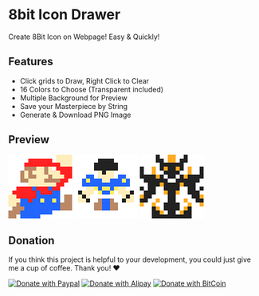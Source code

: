 # 8bit Icon Drawer
Create 8Bit Icon on Webpage! Easy & Quickly!

## Features
* Click grids to Draw, Right Click to Clear
* 16 Colors to Choose (Transparent included)
* Multiple Background for Preview
* Save your Masterpiece by String
* Generate & Download PNG Image

## Preview

<img src="./images/Preview01.png" width="128">

<img src="./images/Preview02.png" width="128">

<img src="./images/Preview03.png" width="128">

## Donation

If you think this project is helpful to your development, you could just give me a cup of coffee. Thank you! ❤️

[![Donate with Paypal](https://apollowayne.me/donate_paypal.svg)](https://www.paypal.me/WSapollo/5USD)
[![Donate with Alipay](https://apollowayne.me/donate_alipay.svg)](https://apollowayne.me/alipay.html?amount=20.00&url=https://qr.alipay.com/fkx03883k0k6zcocuduxn70)
[![Donate with BitCoin](https://apollowayne.me/donate_bitcoin.svg)](https://apollowayne.me/bitcoin.html?address=1JHN5EsUiym81q9u7CchLECA4ZnbPGvpDW)